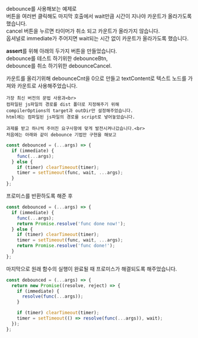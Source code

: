 debounce를 사용해보는 예제로<br>
버튼을 여러번 클릭해도 마지막 호출에서 wait만큼 시간이 지나야 카운트가 올라가도록 했습니다.<br>
cancel 버튼을 누르면 타이머가 취소 되고 카운트가 올라가지 않습니다.<br>
옵셔널로 immediate가 주어지면 wait되는 시간 없이 카운트가 올라가도록 했습니다.

**assert**를 위해 아래의 두가지 버튼을 만들었습니다.<br>
debounce를 테스트 하기위한 debounceBtn,<br>
debounce를 취소 하기위한 debounceCancel.<br>

카운트를 올리기위해 debounceCnt을 0으로 만들고 textContent로 텍스트 노드를 가져와 카운트로 사용해주었습니다.

```
가장 최신 버전의 문법 사용과<br>
컴파일된 js파일의 경로를 dist 폴더로 지정해주기 위해
compilerOptions의 target과 outDir만 설정해주었습니다.
html에는 컴파일된 js파일의 경로를 script로 넣어놓았습니다.

과제를 받고 하나씩 주어진 요구사항에 맞게 발전시켜나갔습니다.<br>
처음에는 아래와 같이 debounce 기법만 구현을 해보고
```

```javascript
const debounced = (...args) => {
  if (immediate) {
    func(...args);
  } else {
    if (timer) clearTimeout(timer);
    timer = setTimeout(func, wait, ...args);
  }
};
```

프로미스를 반환하도록 해준 후

```typescript
const debounced = (...args) => {
  if (immediate) {
    func(...args);
    return Promise.resolve('func done now!');
  } else {
    if (timer) clearTimeout(timer);
    timer = setTimeout(func, wait, ...args);
    return Promise.resolve('func done!');
  }
};
```

마지막으로 원래 함수의 실행이 완료될 때 프로미스가 해결되도록 해주었습니다.

```javascript
const debounced = (...args) => {
  return new Promise((resolve, reject) => {
    if (immediate) {
      resolve(func(...args));
    }

    if (timer) clearTimeout(timer);
    timer = setTimeout(() => resolve(func(...args)), wait);
  });
};
```
